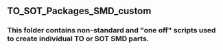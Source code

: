 ## TO_SOT_Packages_SMD_custom

### This folder contains non-standard and "one off" scripts used to create individual TO or SOT SMD parts.
